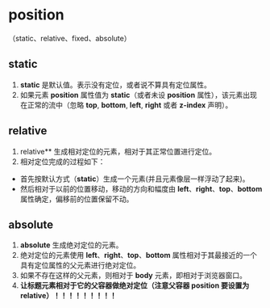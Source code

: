 # position

（static、relative、fixed、absolute）

## static

1. **static** 是默认值。表示没有定位，或者说不算具有定位属性。
2. 如果元素 **position** 属性值为 **static**（或者未设 **position** 属性），该元素出现在正常的流中（忽略 **top**, **bottom**, **left**, **right** 或者 **z-index** 声明）。

## relative

1. relative** 生成相对定位的元素，相对于其正常位置进行定位。
2. 相对定位完成的过程如下：

- 首先按默认方式（**static**）生成一个元素(并且元素像层一样浮动了起来)。
- 然后相对于以前的位置移动，移动的方向和幅度由 **left**、**right**、**top**、**bottom** 属性确定，偏移前的位置保留不动。

## absolute

1. **absolute** 生成绝对定位的元素。
2. 绝对定位的元素使用 **left**、**right**、**top**、**bottom** 属性相对于其最接近的一个具有定位属性的父元素进行绝对定位。
3. 如果不存在这样的父元素，则相对于 **body** 元素，即相对于浏览器窗口。
4. **让标题元素相对于它的父容器做绝对定位（注意父容器 position 要设置为 relative）！！！！！！！！！**